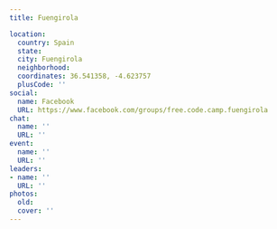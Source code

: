 ```yaml
---
title: Fuengirola

location:
  country: Spain
  state: 
  city: Fuengirola
  neighborhood: 
  coordinates: 36.541358, -4.623757
  plusCode: ''
social:
  name: Facebook
  URL: https://www.facebook.com/groups/free.code.camp.fuengirola
chat:
  name: ''
  URL: ''
event:
  name: ''
  URL: ''
leaders:
- name: ''
  URL: ''
photos:
  old: 
  cover: ''
---
```

